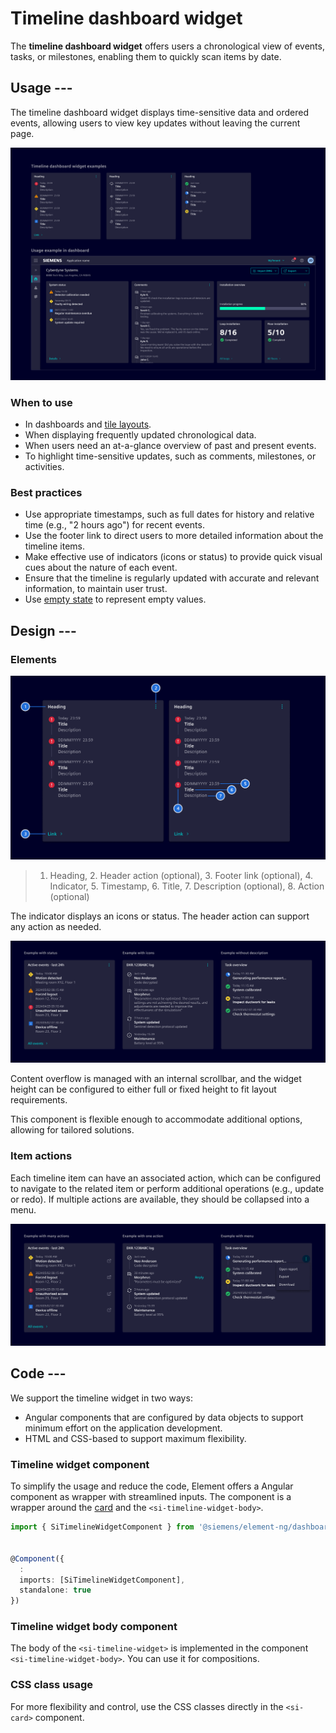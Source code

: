 # Timeline dashboard widget

The **timeline dashboard widget** offers users a chronological view of events, tasks, or milestones, enabling them to quickly scan items by date.

## Usage ---

The timeline dashboard widget displays time-sensitive data and ordered events, allowing users to view key updates without leaving the current page.

![Timeline dashboard widget](images/timeline-widget.png)

### When to use

- In dashboards and [tile layouts](../../fundamentals/layouts/content.md#tile-layout).
- When displaying frequently updated chronological data.
- When users need an at-a-glance overview of past and present events.
- To highlight time-sensitive updates, such as comments, milestones, or activities.

### Best practices

- Use appropriate timestamps, such as full dates for history and relative time (e.g., "2 hours ago") for recent events.
- Use the footer link to direct users to more detailed information about the timeline items.
- Make effective use of indicators (icons or status) to provide quick visual cues about the nature of each event.
- Ensure that the timeline is regularly updated with accurate and relevant information, to maintain user trust.
- Use [empty state](../status-notifications/empty-state.md) to represent empty values.

## Design ---

### Elements

![Timeline dashboard widget elements](images/timeline-widget-elements.png)

> 1. Heading, 2. Header action (optional), 3. Footer link (optional), 4. Indicator, 5. Timestamp, 6. Title, 7. Description (optional), 8. Action (optional)

The indicator displays an icons or status.
The header action can support any action as needed.

![Timeline dashboard widget variants](images/timeline-widget-variants.png)

Content overflow is managed with an internal scrollbar,
and the widget height can be configured to either full or fixed height to fit layout requirements.

This component is flexible enough to accommodate additional options, allowing for tailored solutions.

### Item actions

Each timeline item can have an associated action, which can be configured to navigate to the related item or
perform additional operations (e.g., update or redo).
If multiple actions are available, they should be collapsed into a menu.

![Timeline dashboard widget actions](images/timeline-widget-actions.png)

## Code ---

We support the timeline widget in two ways:

- Angular components that are configured by data objects to support minimum
  effort on the application development.
- HTML and CSS-based to support maximum flexibility.

### Timeline widget component

To simplify the usage and reduce the code, Element offers a Angular component as wrapper
with streamlined inputs. The component is a wrapper around the [card](../layout-navigation/cards.md)
and the `<si-timeline-widget-body>`.

```ts
import { SiTimelineWidgetComponent } from '@siemens/element-ng/dashboard';


@Component({
  :
  imports: [SiTimelineWidgetComponent],
  standalone: true
}) 
```

<si-docs-component example="si-dashboard/si-timeline-widget" height="620"></si-docs-component>

<si-docs-api component="SiTimelineWidgetComponent"></si-docs-api>

### Timeline widget body component

The body of the `<si-timeline-widget>` is implemented in the component `<si-timeline-widget-body>`.
You can use it for compositions.

<si-docs-component example="si-dashboard/si-timeline-widget-body" height="450"></si-docs-component>

<si-docs-api component="SiTimelineWidgetBodyComponent"></si-docs-api>

### CSS class usage

For more flexibility and control, use the CSS classes directly in the `<si-card>` component.

<si-docs-component example="si-dashboard/si-timeline-widget-css" height="400"></si-docs-component>

<si-docs-types></si-docs-types>
